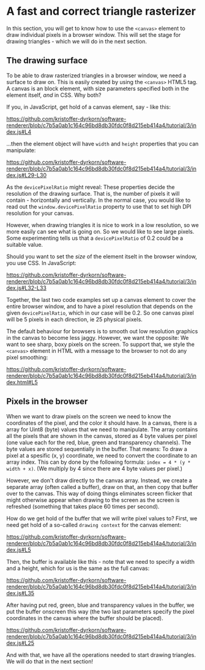 # A fast and correct triangle rasterizer

In this section, you will get to know how to use the `<canvas>` element to draw individual pixels in a browser window. This will set the stage for drawing triangles - which we will do in the next section.

## The drawing surface

To be able to draw rasterized triangles in a browser window, we need a surface to draw on. This is easily created by using the `<canvas>` HTML5 tag. A canvas is an block element, with size parameters specified both in the element itself, _and_ in CSS. Why both?

If you, in JavaScript, get hold of a canvas element, say - like this:

https://github.com/kristoffer-dyrkorn/software-renderer/blob/c7b5a0ab1c164c96bd8db30fdc0f8d215eb414a4/tutorial/3/index.js#L4

...then the element object will have `width` and `height` properties that you can manipulate:

https://github.com/kristoffer-dyrkorn/software-renderer/blob/c7b5a0ab1c164c96bd8db30fdc0f8d215eb414a4/tutorial/3/index.js#L29-L30

As the `devicePixelRatio` might reveal: These properties decide the resolution of the drawing surface. That is, the number of pixels it will contain - horizontally and vertically. In the normal case, you would like to read out the `window.devicePixelRatio` property to use that to set high DPI resolution for your canvas.

However, when drawing triangles it is nice to work in a low resolution, so we more easily can see what is going on. So we would like to see large pixels. Some experimenting tells us that a `devicePixelRatio` of 0.2 could be a suitable value.

Should you want to set the _size_ of the element itselt in the browser window, you use CSS. In JavaScript:

https://github.com/kristoffer-dyrkorn/software-renderer/blob/c7b5a0ab1c164c96bd8db30fdc0f8d215eb414a4/tutorial/3/index.js#L32-L33

Together, the last two code examples set up a canvas element to cover the entire browser window, and to have a pixel resolution that depends on the given `devicePixelRatio`, which in our case will be 0.2. So one canvas pixel will be 5 pixels in each direction, ie 25 physical pixels.

The default behaviour for browsers is to smooth out low resolution graphics in the canvas to become less jaggy. However, we want the opposite: We want to see sharp, boxy pixels on the screen. To support that, we style the `<canvas>` element in HTML with a message to the browser to not do any pixel smoothing:

https://github.com/kristoffer-dyrkorn/software-renderer/blob/c7b5a0ab1c164c96bd8db30fdc0f8d215eb414a4/tutorial/3/index.html#L5

## Pixels in the browser

When we want to draw pixels on the screen we need to know the coordinates of the pixel, and the color it should have. In a canvas, there is a array for Uint8 (byte) values that we need to manipulate. The array contains all the pixels that are shown in the canvas, stored as 4 byte values per pixel (one value each for the red, blue, green and transparency channels). The byte values are stored sequentially in the buffer. That means: To draw a pixel at a spesific (x, y) coordinate, we need to convert the coordinate to an array index. This can by done by the following formula: `index = 4 * (y * width + x)`. (We multiply by 4 since there are 4 byte values per pixel.)

However, we don't draw directly to the canvas array. Instead, we create a separate array (often called a buffer), draw on that, an then copy that buffer over to the canvas. This way of doing things eliminates screen flicker that might otherwise appear when drawing to the screen as the screen is refreshed (something that takes place 60 times per second).

How do we get hold of the buffer that we will write pixel values to? First, we need get hold of a so-called `drawing context` for the canvas element:

https://github.com/kristoffer-dyrkorn/software-renderer/blob/c7b5a0ab1c164c96bd8db30fdc0f8d215eb414a4/tutorial/3/index.js#L5

Then, the buffer is available like this - note that we need to specify a width and a height, which for us is the same as the full canvas:

https://github.com/kristoffer-dyrkorn/software-renderer/blob/c7b5a0ab1c164c96bd8db30fdc0f8d215eb414a4/tutorial/3/index.js#L35

After having put red, green, blue and transparency values in the buffer, we put the buffer onscreen this way (the two last parameters specify the pixel coordinates in the canvas where the buffer should be placed).

https://github.com/kristoffer-dyrkorn/software-renderer/blob/c7b5a0ab1c164c96bd8db30fdc0f8d215eb414a4/tutorial/3/index.js#L25

And with that, we have all the operations needed to start drawing triangles. We will do that in the next section!
